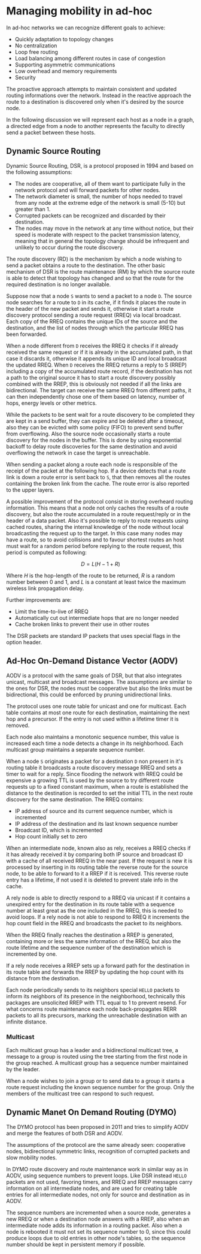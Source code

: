 # Managing mobility in ad-hoc
In ad-hoc networks we can recognize different goals to achieve:

- Quickly adaptation to topology changes
- No centralization
- Loop free routing
- Load balancing among different routes in case of congestion
- Supporting asymmetric communications
- Low overhead and memory requirements
- Security

The proactive approach attempts to maintain consistent and updated routing informations over the network.
Instead in the reactive approach the route to a destination is discovered only when it's desired by the source node.

In the following discussion we will represent each host as a node in a graph, a directed edge from a node to another represents the faculty to directly send a packet between these hosts.

## Dynamic Source Routing
Dynamic Source Routing, DSR, is a protocol proposed in 1994 and based on the following assumptions:

- The nodes are cooperative, all of them want to participate fully in the network protocol and will forward packets for other nodes.
- The network diameter is small, the number of hops needed to travel from any node at the extreme edge of the network is small (5-10) but greater than 1.
- Corrupted packets can be recognized and discarded by their destination.
- The nodes may move in the network at any time without notice, but their speed is moderate with respect to the packet transmission latency, meaning that in general the topology change should be infrequent and unlikely to occur during the route discovery.

The route discovery (RD) is the mechanism by which a node wishing to send a packet obtains a route to the destination.
The other basic mechanism of DSR is the route maintenance (RM) by which the source route is able to detect that topology has changed and so that the route for the required destination is no longer available.

Suppose now that a node `S` wants to send a packet to a node `D`.
The source node searches for a route to `D` in its cache, if it finds it places the route in the header of the new packet and sends it, otherwise it start a route discovery protocol sending a route request (RREQ) via local broadcast.
Each copy of the RREQ contains the unique IDs of the source and the destination, and the list of nodes through which the particular RREQ has been forwarded.

When a node different from `D` receives the RREQ it checks if it already received the same request or if it is already in the accumulated path, in that case it discards it, otherwise it appends its unique ID and local broadcast the updated RREQ.
When `D` receives the RREQ returns a reply to S (RREP) including a copy of the accumulated route record, if the destination has not a path to the original source it has to start a route discovery possibly combined with the RREP, this is obviously not needed if all the links are bidirectional.
The target can receive the same RREQ from different paths, it can then independently chose one of them based on latency, number of hops, energy levels or other metrics.

While the packets to be sent wait for a route discovery to be completed they are kept in a send buffer, they can expire and be deleted after a timeout, also they can be evicted with some policy (FIFO) to prevent send buffer from overflowing.
Also the source node occasionally starts a route discovery for the nodes in the buffer.
This is done by using exponential backoff to delay route discoveries for the same destination and avoid overflowing the network in case the target is unreachable.

When sending a packet along a route each node is responsible of the receipt of the packet at the following hop.
If a device detects that a route link is down a route error is sent back to `S`, that then removes all the routes containing the broken link from the cache.
The route error is also reported to the upper layers. 

A possible improvement of the protocol consist in storing overheard routing information.
This means that a node not only caches the results of a route discovery, but also the route accumulated in a route request/reply or in the header of a data packet.
Also it's possible to reply to route requests using cached routes, sharing the internal knowledge of the node without local broadcasting the request up to the target.
In this case many nodes may have a route, so to avoid collisions and to favour shortest routes an host must wait for a random period before replying to the route request, this period is computed as following:

$$
D = L(H-1+R)
$$

Where $H$ is the hop-length of the route to be returned, $R$ is a random number between 0 and 1, and $L$ is a constant at least twice the maximum wireless link propagation delay.

Further improvements are:

- Limit the time-to-live of RREQ
- Automatically cut out intermediate hops that are no longer needed
- Cache broken links to prevent their use in other routes

The DSR packets are standard IP packets that uses special flags in the option header.

## Ad-Hoc On-Demand Distance Vector (AODV)
AODV is a protocol with the same goals of DSR, but that also integrates unicast, multicast and broadcast messages.
The assumptions are similar to the ones for DSR, the nodes must be cooperative but also the links must be bidirectional, this could be enforced by pruning unidirectional links.

The protocol uses one route table for unicast and one for multicast.
Each table contains at most one route for each destination, maintaining the next hop and a precursor.
If the entry is not used within a lifetime timer it is removed.

Each node also maintains a monotonic sequence number, this value is increased each time a node detects a change in its neighborhood.
Each multicast group maintains a separate sequence number.

When a node `S` originates a packet for a destination `D` non present in it's routing table it broadcasts a route discovery message RREQ and sets a timer to wait for a reply.
Since flooding the network with RREQ could be expensive a growing TTL is used by the source to try different route requests up to a fixed constant maximum, when a route is established the distance to the destination is recorded to set the initial TTL in the next route discovery for the same destination.
The RREQ contains:

- IP address of source and its current sequence number, which is incremented
- IP address of the destination and its last known sequence number
- Broadcast ID, which is incremented
- Hop count initially set to zero

When an intermediate node, known also as rely, receives a RREQ checks if it has already received it by comparing both IP source and broadcast ID with a cache of all received RREQ in the near past.
If the request is new it is processed by inserting in its routing table the reverse route for the source node, to be able to forward to it a RREP if it is received.
This reverse route entry has a lifetime, if not used it is deleted to prevent stale info in the cache.

A rely node is able to directly respond to a RREQ via unicast if it contains a unexpired entry for the destination in its route table with a sequence number at least great as the one included in the RREQ, this is needed to avoid loops.
If a rely node is not able to respond to RREQ it increments the hop count field in the RREQ and broadcasts the packet to its neighbors.

When the RREQ finally reaches the destination a RREP is generated, containing more or less the same information of the RREQ, but also the route lifetime and the sequence number of the destination which is incremented by one.

If a rely node receives a RREP sets up a forward path for the destination in its route table and forwards the RREP by updating the hop count with its distance from the destination.

Each node periodically sends to its neighbors special `HELLO` packets to inform its neighbors of its presence in the neighborhood, technically this packages are unsolicited RREP with TTL equal to 1 to prevent resend.
For what concerns route maintenance each node back-propagates RERR packets to all its precursors, marking the unreachable destination with an infinite distance.

### Multicast
Each multicast group has a leader and a bidirectional multicast tree, a message to a group is routed using the tree starting from the first node in the group reached.
A multicast group has a sequence number maintained by the leader.

When a node wishes to join a group or to send data to a group it starts a route request including the known sequence number for the group.
Only the members of the multicast tree can respond to such request.

## Dynamic Manet On Demand Routing (DYMO)
The DYMO protocol has been proposed in 2011 and tries to simplify AODV and merge the features of both DSR and AODV.

The assumptions of the protocol are the same already seen: cooperative nodes, bidirectional symmetric links, recognition of corrupted packets and slow mobility nodes.

In DYMO route discovery and route maintenance work in similar way as in AODV, using sequence numbers to prevent loops.
Like DSR instead `HELLO` packets are not used, favoring timers, and RREQ and RREP messages carry information on all intermediate nodes, and are used for creating table entries for all intermediate nodes, not only for source and destination as in AODV.

The sequence numbers are incremented when a source node, generates a new RREQ or when a destination node answers with a RREP, also when an intermediate node adds its information in a routing packet.
Also when a node is rebooted it must not set its sequence number to 0, since this could produce loops due to old entries in other node's tables, so the sequence number should be kept in persistent memory if possible.

